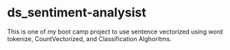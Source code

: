 # ds_sentiment-analysist
This is one of my boot camp project to use sentence vectorized using word tokenize, CountVectorized, and Classification Alghoritms.
